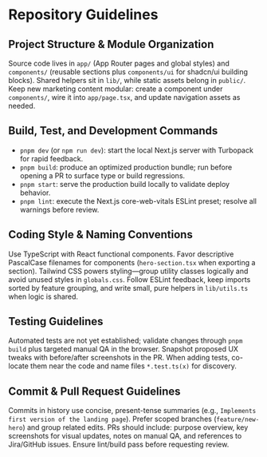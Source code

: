 # Repository Guidelines

## Project Structure & Module Organization
Source code lives in `app/` (App Router pages and global styles) and `components/` (reusable sections plus `components/ui` for shadcn/ui building blocks). Shared helpers sit in `lib/`, while static assets belong in `public/`. Keep new marketing content modular: create a component under `components/`, wire it into `app/page.tsx`, and update navigation assets as needed.

## Build, Test, and Development Commands
- `pnpm dev` (or `npm run dev`): start the local Next.js server with Turbopack for rapid feedback.
- `pnpm build`: produce an optimized production bundle; run before opening a PR to surface type or build regressions.
- `pnpm start`: serve the production build locally to validate deploy behavior.
- `pnpm lint`: execute the Next.js core-web-vitals ESLint preset; resolve all warnings before review.

## Coding Style & Naming Conventions
Use TypeScript with React functional components. Favor descriptive PascalCase filenames for components (`hero-section.tsx` when exporting a section). Tailwind CSS powers styling—group utility classes logically and avoid unused styles in `globals.css`. Follow ESLint feedback, keep imports sorted by feature grouping, and write small, pure helpers in `lib/utils.ts` when logic is shared.

## Testing Guidelines
Automated tests are not yet established; validate changes through `pnpm build` plus targeted manual QA in the browser. Snapshot proposed UX tweaks with before/after screenshots in the PR. When adding tests, co-locate them near the code and name files `*.test.ts(x)` for discovery.

## Commit & Pull Request Guidelines
Commits in history use concise, present-tense summaries (e.g., `Implements first version of the landing page`). Prefer scoped branches (`feature/new-hero`) and group related edits. PRs should include: purpose overview, key screenshots for visual updates, notes on manual QA, and references to Jira/GitHub issues. Ensure lint/build pass before requesting review.

